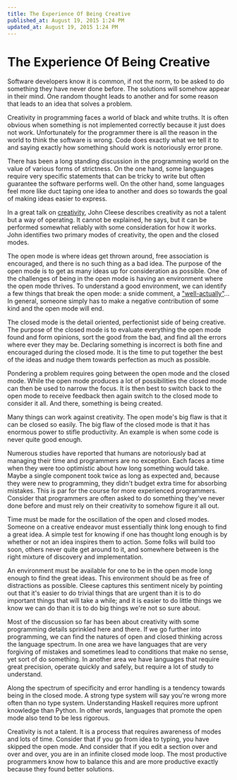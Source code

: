 ```yaml
---
title: The Experience Of Being Creative
published_at: August 19, 2015 1:24 PM
updated_at: August 19, 2015 1:24 PM
---
```


# The Experience Of Being Creative

Software developers know it is common, if not the norm, to be asked to do something they have never done before. The solutions will somehow appear in their mind. One random thought leads to another and for some reason that leads to an idea that solves a problem.

Creativity in programming faces a world of black and white truths. It is often obvious when something is not implemented correctly because it just does not work. Unfortunately for the programmer there is all the reason in the world to think the software is wrong. Code does exactly what we tell it to and saying exactly how something should work is notoriously error prone.

There has been a long standing discussion in the programming world on the value of various forms of strictness. On the one hand, some languages require very specific statements that can be tricky to write but often guarantee the software performs well. On the other hand, some languages feel more like duct taping one idea to another and does so towards the goal of making ideas easier to express.

In a great talk on [creativity](https://vimeo.com/89936101), John Cleese describes creativity as not a talent but a way of operating. It cannot be explained, he says, but it can be performed somewhat reliably with some consideration for how it works. John identifies two primary modes of creativity, the open and the closed modes.

The open mode is where ideas get thrown around, free association is encouraged, and there is no such thing as a bad idea. The purpose of the open mode is to get as many ideas up for consideration as possible. One of the challenges of being in the open mode is having an environment where the open mode thrives. To understand a good environment, we can identify a few things that break the open mode: a snide comment, a ["well-actually"](http://tirania.org/blog/archive/2011/Feb-17.html)... In general, someone simply has to make a negative contribution of some kind and the open mode will end.

The closed mode is the detail oriented, perfectionist side of being creative. The purpose of the closed mode is to evaluate everything the open mode found and form opinions, sort the good from the bad, and find all the errors where ever they may be. Declaring something is incorrect is both fine and encouraged during the closed mode. It is the time to put together the best of the ideas and nudge them towards perfection as much as possible.

Pondering a problem requires going between the open mode and the closed mode. While the open mode produces a lot of possibilities the closed mode can then be used to narrow the focus. It is then best to switch back to the open mode to receive feedback then again switch to the closed mode to consider it all. And there, something is being created.

Many things can work against creativity. The open mode's big flaw is that it can be closed so easily. The big flaw of the closed mode is that it has enormous power to stifle productivity. An example is when some code is never quite good enough.

Numerous studies have reported that humans are notoriously bad at managing their time and programmers are no exception. Each faces a time when they were too optimistic about how long something would take. Maybe a single component took twice as long as expected and, because they were new to programming, they didn't budget extra time for absorbing mistakes. This is par for the course for more experienced programmers. Consider that programmers are often asked to do something they've never done before and must rely on their creativity to somehow figure it all out.

Time must be made for the oscillation of the open and closed modes. Someone on a creative endeavor must essentially think long enough to find a great idea. A simple test for knowing if one has thought long enough is by whether or not an idea inspires them to action. Some folks will build too soon, others never quite get around to it, and somewhere between is the right mixture of discovery and implementation.

An environment must be available for one to be in the open mode long enough to find the great ideas. This environment should be as free of distractions as possible. Cleese captures this sentiment nicely by pointing out that it's easier to do trivial things that are urgent than it is to do important things that will take a while; and it is easier to do little things we know we can do than it is to do big things we're not so sure about.

Most of the discussion so far has been about creativity with some programming details sprinkled here and there. If we go further into programming, we can find the natures of open and closed thinking across the language spectrum. In one area we have languages that are very forgiving of mistakes and sometimes lead to conditions that make no sense, yet sort of do something. In another area we have languages that require great precision, operate quickly and safely, but require a lot of study to understand.

Along the spectrum of specificity and error handling is a tendency towards being in the closed mode. A strong type system will say you're wrong more often than no type system. Understanding Haskell requires more upfront knowledge than Python. In other words, languages that promote the open mode also tend to be less rigorous.

Creativity is not a talent. It is a process that requires awareness of modes and lots of time. Consider that if you go from idea to typing, you have skipped the open mode. And consider that if you edit a section over and over and over, you are in an infinite closed mode loop. The most productive programmers know how to balance this and are more productive exactly because they found better solutions.
